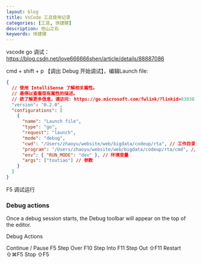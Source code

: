 ```yaml
---
layout: blog
title: VsCode 工具使用记录
categories: [工具, 快捷键]
description: 他山之石
keywords: 快捷键
---
```


vscode go 调试：https://blog.csdn.net/love666666shen/article/details/88887086

cmd + shift + p 【调出 Debug 开始调试】，编辑Launch file:
```json
{
  // 使用 IntelliSense 了解相关属性。
  // 悬停以查看现有属性的描述。
  // 欲了解更多信息，请访问: https://go.microsoft.com/fwlink/?linkid=830387
  "version": "0.2.0",
  "configurations": [
    {
      "name": "Launch file",
      "type": "go",
      "request": "launch",
      "mode": "debug",
      "cwd": "/Users/zhaoyu/website/web/bigdata/codeup/rta", // 工作目录
      "program": "/Users/zhaoyu/website/web/bigdata/codeup/rta/cmd", // 运行文件
      "env": { "RUN_MODE": "dev" }, // 环境变量
      "args": ["toutiao"] // 参数
    }
  ]
}
```

F5 调试运行

### Debug actions
Once a debug session starts, the Debug toolbar will appear on the top of the editor.

Debug Actions

Continue / Pause F5
Step Over F10
Step Into F11
Step Out ⇧F11
Restart ⇧⌘F5
Stop ⇧F5